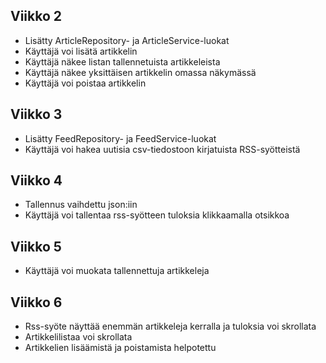 ## Viikko 2

- Lisätty ArticleRepository- ja ArticleService-luokat
- Käyttäjä voi lisätä artikkelin
- Käyttäjä näkee listan tallennetuista artikkeleista
- Käyttäjä näkee yksittäisen artikkelin omassa näkymässä
- Käyttäjä voi poistaa artikkelin

## Viikko 3

- Lisätty FeedRepository- ja FeedService-luokat
- Käyttäjä voi hakea uutisia csv-tiedostoon kirjatuista RSS-syötteistä

## Viikko 4

- Tallennus vaihdettu json:iin
- Käyttäjä voi tallentaa rss-syötteen tuloksia klikkaamalla otsikkoa

## Viikko 5

- Käyttäjä voi muokata tallennettuja artikkeleja

## Viikko 6

- Rss-syöte näyttää enemmän artikkeleja kerralla ja tuloksia voi skrollata
- Artikkelilistaa voi skrollata
- Artikkelien lisäämistä ja poistamista helpotettu